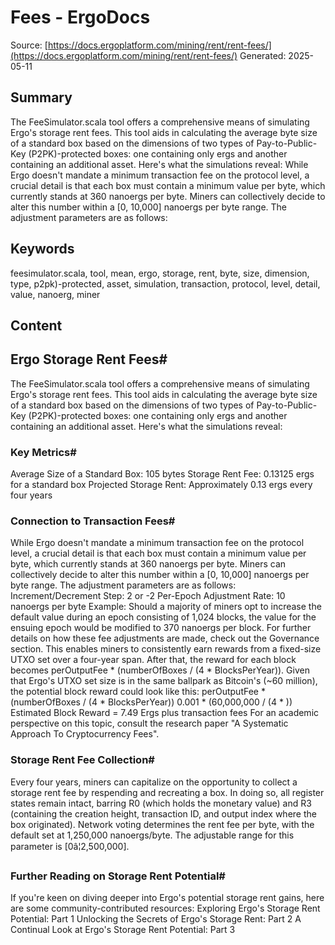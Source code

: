 # Fees - ErgoDocs
Source: [https://docs.ergoplatform.com/mining/rent/rent-fees/](https://docs.ergoplatform.com/mining/rent/rent-fees/)
Generated: 2025-05-11

## Summary
The FeeSimulator.scala tool offers a comprehensive means of simulating Ergo's storage rent fees. This tool aids in calculating the average byte size of a standard box based on the dimensions of two types of Pay-to-Public-Key (P2PK)-protected boxes: one containing only ergs and another containing an additional asset. Here's what the simulations reveal: While Ergo doesn't mandate a minimum transaction fee on the protocol level, a crucial detail is that each box must contain a minimum value per byte, which currently stands at 360 nanoergs per byte. Miners can collectively decide to alter this number within a [0, 10,000] nanoergs per byte range. The adjustment parameters are as follows:

## Keywords
feesimulator.scala, tool, mean, ergo, storage, rent, byte, size, dimension, type, p2pk)-protected, asset, simulation, transaction, protocol, level, detail, value, nanoerg, miner

## Content
## Ergo Storage Rent Fees#
The FeeSimulator.scala tool offers a comprehensive means of simulating Ergo's storage rent fees. This tool aids in calculating the average byte size of a standard box based on the dimensions of two types of Pay-to-Public-Key (P2PK)-protected boxes: one containing only ergs and another containing an additional asset. Here's what the simulations reveal:

### Key Metrics#
Average Size of a Standard Box: 105 bytes
Storage Rent Fee: 0.13125 ergs for a standard box
Projected Storage Rent: Approximately 0.13 ergs every four years

### Connection to Transaction Fees#
While Ergo doesn't mandate a minimum transaction fee on the protocol level, a crucial detail is that each box must contain a minimum value per byte, which currently stands at 360 nanoergs per byte. Miners can collectively decide to alter this number within a [0, 10,000] nanoergs per byte range. The adjustment parameters are as follows:
Increment/Decrement Step: 2 or -2
Per-Epoch Adjustment Rate: 10 nanoergs per byte
Example: Should a majority of miners opt to increase the default value during an epoch consisting of 1,024 blocks, the value for the ensuing epoch would be modified to 370 nanoergs per block.
For further details on how these fee adjustments are made, check out the Governance section.
This enables miners to consistently earn rewards from a fixed-size UTXO set over a four-year span. After that, the reward for each block becomes perOutputFee * (numberOfBoxes / (4 * BlocksPerYear)).
Given that Ergo's UTXO set size is in the same ballpark as Bitcoin's (~60 million), the potential block reward could look like this:
perOutputFee * (numberOfBoxes / (4 * BlocksPerYear))
0.001 * (60,000,000 / (4 * ))
Estimated Block Reward =  7.49 Ergs plus transaction fees
For an academic perspective on this topic, consult the research paper "A Systematic Approach To Cryptocurrency Fees".

### Storage Rent Fee Collection#
Every four years, miners can capitalize on the opportunity to collect a storage rent fee by respending and recreating a box. In doing so, all register states remain intact, barring R0 (which holds the monetary value) and R3 (containing the creation height, transaction ID, and output index where the box originated). Network voting determines the rent fee per byte, with the default set at 1,250,000 nanoergs/byte. The adjustable range for this parameter is [0â¦2,500,000].

### Further Reading on Storage Rent Potential#
If you're keen on diving deeper into Ergo's potential storage rent gains, here are some community-contributed resources:
Exploring Ergo's Storage Rent Potential: Part 1
Unlocking the Secrets of Ergo's Storage Rent: Part 2
A Continual Look at Ergo's Storage Rent Potential: Part 3
